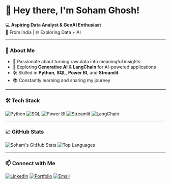 # 👋 Hey there, I'm Soham Ghosh!

💻 **Aspiring Data Analyst & GenAI Enthusiast**  
📍 From India | 🌐 Exploring Data + AI  

---

### 🚀 About Me
- 🎯 Passionate about turning raw data into meaningful insights
- 🤖 Exploring **Generative AI** & **LangChain** for AI-powered applications
- 🛠 Skilled in **Python**, **SQL**, **Power BI**, and **Streamlit**
- 📚 Constantly learning and sharing my journey

---

### 🛠 Tech Stack
![Python](https://img.shields.io/badge/Python-3776AB?style=for-the-badge&logo=python&logoColor=white)
![SQL](https://img.shields.io/badge/SQL-4479A1?style=for-the-badge&logo=postgresql&logoColor=white)
![Power BI](https://img.shields.io/badge/Power%20BI-F2C811?style=for-the-badge&logo=powerbi&logoColor=black)
![Streamlit](https://img.shields.io/badge/Streamlit-FF4B4B?style=for-the-badge&logo=streamlit&logoColor=white)
![LangChain](https://img.shields.io/badge/LangChain-1C3C3C?style=for-the-badge&logo=chainlink&logoColor=white)

---

### 📈 GitHub Stats
![Soham's GitHub Stats](https://github-readme-stats.vercel.app/api?username=soham7704&show_icons=true&theme=tokyonight)
![Top Languages](https://github-readme-stats.vercel.app/api/top-langs/?username=soham7704&layout=compact&theme=tokyonight)

---

### 📫 Connect with Me
[![LinkedIn](https://img.shields.io/badge/LinkedIn-0A66C2?style=for-the-badge&logo=linkedin&logoColor=white)](https://www.linkedin.com/in/soham-ghosh7704/)
[![Portfolio](https://img.shields.io/badge/Portfolio-FF5722?style=for-the-badge&logo=firefox&logoColor=white)](https://sgfolio.netlify.app/)
[![Email](https://img.shields.io/badge/Email-D14836?style=for-the-badge&logo=gmail&logoColor=white)](mailto:sohamghosh7704@gmail.com)

